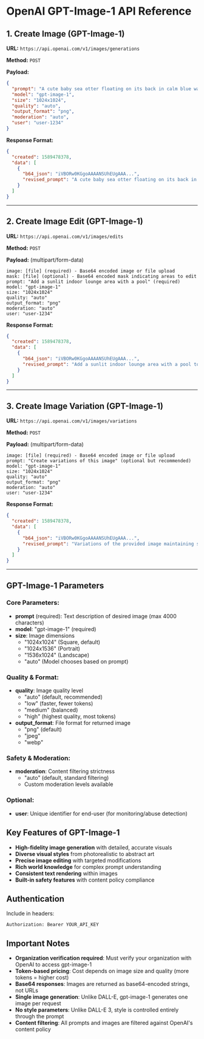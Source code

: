 # OpenAI GPT-Image-1 API Reference

## 1. Create Image (GPT-Image-1)

**URL:** `https://api.openai.com/v1/images/generations`

**Method:** `POST`

**Payload:**
```json
{
  "prompt": "A cute baby sea otter floating on its back in calm blue water",
  "model": "gpt-image-1",
  "size": "1024x1024",
  "quality": "auto",
  "output_format": "png",
  "moderation": "auto",
  "user": "user-1234"
}
```

**Response Format:**
```json
{
  "created": 1589478378,
  "data": [
    {
      "b64_json": "iVBORw0KGgoAAAANSUhEUgAAA...",
      "revised_prompt": "A cute baby sea otter floating on its back in calm blue water, with whiskers and dark eyes visible..."
    }
  ]
}
```

---

## 2. Create Image Edit (GPT-Image-1)

**URL:** `https://api.openai.com/v1/images/edits`

**Method:** `POST`

**Payload:** (multipart/form-data)
```
image: [file] (required) - Base64 encoded image or file upload
mask: [file] (optional) - Base64 encoded mask indicating areas to edit
prompt: "Add a sunlit indoor lounge area with a pool" (required)
model: "gpt-image-1"
size: "1024x1024"
quality: "auto"
output_format: "png"
moderation: "auto"
user: "user-1234"
```

**Response Format:**
```json
{
  "created": 1589478378,
  "data": [
    {
      "b64_json": "iVBORw0KGgoAAAANSUhEUgAAA...",
      "revised_prompt": "Add a sunlit indoor lounge area with a pool to the existing image..."
    }
  ]
}
```

---

## 3. Create Image Variation (GPT-Image-1)

**URL:** `https://api.openai.com/v1/images/variations`

**Method:** `POST`

**Payload:** (multipart/form-data)
```
image: [file] (required) - Base64 encoded image or file upload
prompt: "Create variations of this image" (optional but recommended)
model: "gpt-image-1"
size: "1024x1024"
quality: "auto"
output_format: "png"
moderation: "auto"
user: "user-1234"
```

**Response Format:**
```json
{
  "created": 1589478378,
  "data": [
    {
      "b64_json": "iVBORw0KGgoAAAANSUhEUgAAA...",
      "revised_prompt": "Variations of the provided image maintaining similar composition and style..."
    }
  ]
}
```

---

## GPT-Image-1 Parameters

### Core Parameters:
- **prompt** (required): Text description of desired image (max 4000 characters)
- **model**: "gpt-image-1" (required)
- **size**: Image dimensions
  - "1024x1024" (Square, default)
  - "1024x1536" (Portrait)
  - "1536x1024" (Landscape)
  - "auto" (Model chooses based on prompt)

### Quality & Format:
- **quality**: Image quality level
  - "auto" (default, recommended)
  - "low" (faster, fewer tokens)
  - "medium" (balanced)
  - "high" (highest quality, most tokens)
- **output_format**: File format for returned image
  - "png" (default)
  - "jpeg"
  - "webp"

### Safety & Moderation:
- **moderation**: Content filtering strictness
  - "auto" (default, standard filtering)
  - Custom moderation levels available

### Optional:
- **user**: Unique identifier for end-user (for monitoring/abuse detection)

## Key Features of GPT-Image-1

- **High-fidelity image generation** with detailed, accurate visuals
- **Diverse visual styles** from photorealistic to abstract art
- **Precise image editing** with targeted modifications
- **Rich world knowledge** for complex prompt understanding
- **Consistent text rendering** within images
- **Built-in safety features** with content policy compliance

## Authentication

Include in headers:
```
Authorization: Bearer YOUR_API_KEY
```

## Important Notes

- **Organization verification required**: Must verify your organization with OpenAI to access gpt-image-1
- **Token-based pricing**: Cost depends on image size and quality (more tokens = higher cost)
- **Base64 responses**: Images are returned as base64-encoded strings, not URLs
- **Single image generation**: Unlike DALL-E, gpt-image-1 generates one image per request
- **No style parameters**: Unlike DALL-E 3, style is controlled entirely through the prompt
- **Content filtering**: All prompts and images are filtered against OpenAI's content policy